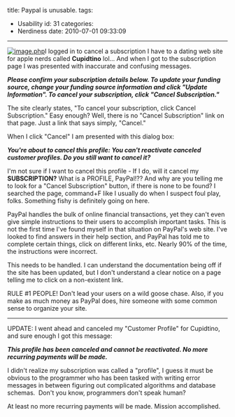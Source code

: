 title: Paypal is unusable.
tags:
  - Usability
id: 31
categories:
  - Nerdiness
date: 2010-07-01 09:33:09
---

[![]({{BASE_PATH}}/images/93f31c00c5557dc62e0a5de72d17527ca4d05fa0.jpg "image.php")](http://www.thedotmack.com/wp-content/uploads/2010/07/image.php_.jpg)I logged in to cancel a subscription I have to a dating web site for apple nerds called **Cupidtino** lol... And when I got to the subscription page I was presented with inaccurate and confusing messages.

<div id="messageBox">
<div>

_**Please confirm your  subscription details below. To update your funding source, change your  funding source information and click "Update Information". To cancel  your subscription, click "Cancel Subscription."**_

The site clearly states, "To cancel your subscription, click Cancel Subscription." Easy enough? Well, there is no "Cancel Subscription" link on that page. Just a link that says simply, "Cancel."

When I click "Cancel" I am presented with this dialog box:

<div>

_**You're about  to cancel this profile: You can't reactivate canceled customer profiles. Do you still want to  cancel it?**_

I'm not sure if I want to cancel this profile - If I do, will it cancel my **SUBSCRIPTION?** What is a PROFILE, PayPal!?? And why are you telling me to look for a "Cancel Subscription" button, if there is none to be found? I searched the page, command+F like I usually do when I suspect foul play, folks. Something fishy is definitely going on here.

PayPal handles the bulk of online financial transactions, yet they can't even give simple instructions to their users to accomplish important tasks. This is not the first time I've found myself in that situation on PayPal's web site. I've looked to find answers in their help section, and PayPal has told me to complete certain things, click on different links, etc. Nearly 90% of the time, the instructions were incorrect.

This needs to be handled. I can understand the documentation being off if the site has been updated, but I don't understand a clear notice on a page telling me to click on a non-existent link.

RULE #1 PEOPLE! Don't lead your users on a wild goose chase. Also, if you make as much money as PayPal does, hire someone with some common sense to organize your site.

--------------

UPDATE: I went ahead and canceled my "Customer Profile" for Cupidtino, and sure enough I got this message:

<div id="messageBox">
<div>

_**This  profile has been canceled and cannot be reactivated. No more recurring  payments will be made.**_

I didn't realize my subscription was called a "profile", I guess it must be obvious to the programmer who has been tasked with writing error messages in between figuring out complicated algorithms and database schemas.  Don't you know, programmers don't speak human?

At least no more recurring payments will be made. Mission accomplished.
</div>
</div>
</div>
</div>
</div>